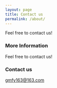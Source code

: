 ```yaml
---
layout: page
title: Contact us
permalink: /about/
---
```


Feel free to contact us!

### More Information

Feel free to contact us!

### Contact us

[gmfy163@163.com](mailto:gmfy163@163.com)

